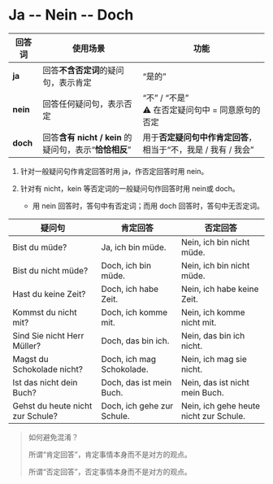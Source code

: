 # Ja -- Nein -- Doch

| 回答词   | 使用场景                                               | 功能                                                         |
| -------- | ------------------------------------------------------ | ------------------------------------------------------------ |
| **ja**   | 回答**不含否定词**的疑问句，表示肯定                   | “是的”                                                       |
| **nein** | 回答任何疑问句，表示否定                               | “不” / “不是”<br>⚠️ 在否定疑问句中 = 同意原句的否定           |
| **doch** | 回答**含有 nicht / kein** 的疑问句，表示“**恰恰相反**” | 用于**否定疑问句中作肯定回答**，相当于“不，我是 / 我有 / 我会” |

1. 针对一般疑问句作肯定回答时用 ja，作否定回答时用 nein。

2. 针对有 nicht，kein 等否定词的一般疑问句作回答时用 nein或 doch。
   	- 用 nein 回答时，答句中有否定词；而用 doch 回答时，答句中无否定词。

| 疑问句                           | 肯定回答                   | 否定回答                               |
| -------------------------------- | -------------------------- | -------------------------------------- |
| Bist du müde?                    | Ja, ich bin müde.          | Nein, ich bin nicht müde.              |
| Bist du nicht müde?              | Doch, ich bin müde.        | Nein, ich bin nicht müde.              |
| Hast du keine Zeit?              | Doch, ich habe Zeit.       | Nein, ich habe keine Zeit.             |
| Kommst du nicht mit?             | Doch, ich komme mit.       | Nein, ich komme nicht mit.             |
| Sind Sie nicht Herr Müller?      | Doch, das bin ich.         | Nein, das bin ich nicht.               |
| Magst du Schokolade nicht?       | Doch, ich mag Schokolade.  | Nein, ich mag sie nicht.               |
| Ist das nicht dein Buch?         | Doch, das ist mein Buch.   | Nein, das ist nicht mein Buch.         |
| Gehst du heute nicht zur Schule? | Doch, ich gehe zur Schule. | Nein, ich gehe heute nicht zur Schule. |

> 如何避免混淆？
>
> 所谓“肯定回答”，肯定事情本身而不是对方的观点。
>
> 所谓“否定回答”，否定事情本身而不是对方的观点。

